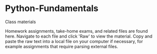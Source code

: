 # Python-Fundamentals
Class materials

Homework assignments, take-home exams, and related files are found here. Navigate to each file and click 'Raw' to view the material. Copy and paste the raw text into a local file on your computer if necessary, for example assignments that require parsing external files.
